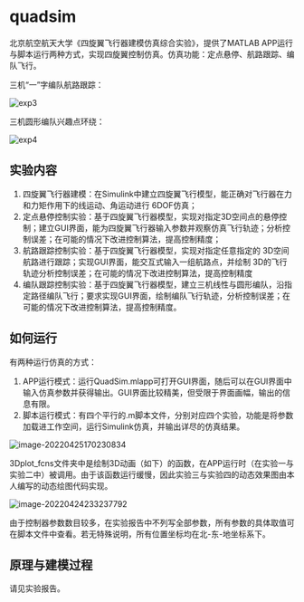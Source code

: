 # quadsim
北京航空航天大学《四旋翼飞行器建模仿真综合实验》，提供了MATLAB APP运行与脚本运行两种方式，实现四旋翼控制仿真。仿真功能：定点悬停、航路跟踪、编队飞行。



三机“一”字编队航路跟踪：

![exp3](https://raw.githubusercontent.com/Amos-Chen98/Image_bed/main/2022/20220425165553.gif)

三机圆形编队兴趣点环绕：

![exp4](https://raw.githubusercontent.com/Amos-Chen98/Image_bed/main/2022/20220425165640.gif)

## 实验内容

1.  四旋翼飞行器建模：在Simulink中建立四旋翼飞行模型，能正确对飞行器在力和力矩作用下的线运动、角运动进行 6DOF仿真；
2.  定点悬停控制实验：基于四旋翼飞行器模型，实现对指定3D空间点的悬停控制；建立GUI界面，能为四旋翼飞行器输入参数并观察仿真飞行轨迹；分析控制误差；在可能的情况下改进控制算法，提高控制精度；
3. 航路跟踪控制实验：基于四旋翼飞行器模型，实现对指定任意指定的 3D空间航路进行跟踪；实现GUI界面，能交互式输入一组航路点，并绘制 3D的飞行轨迹分析控制误差；在可能的情况下改进控制算法，提高控制精度
4. 编队跟踪控制实验：基于四旋翼飞行器模型，建立三机线性与圆形编队，沿指定路径编队飞行；要求实现GUI界面，绘制编队飞行轨迹，分析控制误差；在可能的情况下改进控制算法，提高控制精度。

## 如何运行

有两种运行仿真的方式：

1. APP运行模式：运行QuadSim.mlapp可打开GUI界面，随后可以在GUI界面中输入仿真参数并获得输出。GUI界面比较精美，但受限于界面画幅，输出的信息有限。
2. 脚本运行模式：有四个平行的.m脚本文件，分别对应四个实验，功能是将参数加载进工作空间，运行Simulink仿真，并输出详尽的仿真结果。

![image-20220425170230834](https://raw.githubusercontent.com/Amos-Chen98/Image_bed/main/2022/20220425170230.png)

3Dplot_fcns文件夹中是绘制3D动画（如下）的函数，在APP运行时（在实验一与实验二中）被调用。由于该函数运行缓慢，因此实验三与实验四的动态效果图由本人编写的动态绘图代码实现。

![image-20220424233237792](https://raw.githubusercontent.com/Amos-Chen98/Image_bed/main/2022/20220424233237.png)

由于控制器参数数目较多，在实验报告中不列写全部参数，所有参数的具体取值可在脚本文件中查看。若无特殊说明，所有位置坐标均在北-东-地坐标系下。

## 原理与建模过程

请见实验报告。

